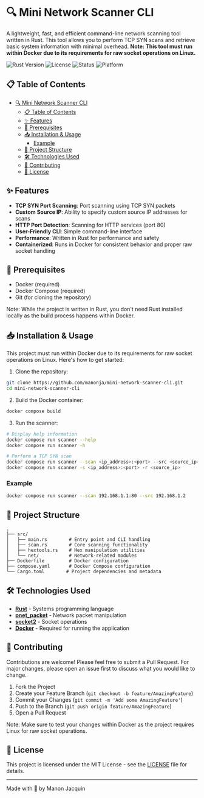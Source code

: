 # 🔍 Mini Network Scanner CLI

A lightweight, fast, and efficient command-line network scanning tool written in Rust. This tool allows you to perform TCP SYN scans and retrieve basic system information with minimal overhead. **Note: This tool must run within Docker due to its requirements for raw socket operations on Linux.**

![Rust Version](https://img.shields.io/badge/rust-2021_edition-orange.svg)
![License](https://img.shields.io/badge/license-MIT-blue.svg)
![Status](https://img.shields.io/badge/status-active-green.svg)
![Platform](https://img.shields.io/badge/platform-docker-blue.svg)

## 📋 Table of Contents
- [🔍 Mini Network Scanner CLI](#-mini-network-scanner-cli)
  - [📋 Table of Contents](#-table-of-contents)
  - [✨ Features](#-features)
  - [🔧 Prerequisites](#-prerequisites)
  - [📥 Installation \& Usage](#-installation--usage)
    - [Example](#example)
  - [📁 Project Structure](#-project-structure)
  - [🛠️ Technologies Used](#️-technologies-used)
  - [🤝 Contributing](#-contributing)
  - [📝 License](#-license)

## ✨ Features

- **TCP SYN Port Scanning**: Port scanning using TCP SYN packets
- **Custom Source IP**: Ability to specify custom source IP addresses for scans
- **HTTP Port Detection**: Scanning for HTTP services (port 80)
- **User-Friendly CLI**: Simple command-line interface
- **Performance**: Written in Rust for performance and safety
- **Containerized**: Runs in Docker for consistent behavior and proper raw socket handling

## 🔧 Prerequisites

- Docker (required)
- Docker Compose (required)
- Git (for cloning the repository)

Note: While the project is written in Rust, you don't need Rust installed locally as the build process happens within Docker.

## 📥 Installation & Usage

This project must run within Docker due to its requirements for raw socket operations on Linux. Here's how to get started:

1. Clone the repository:
```bash
git clone https://github.com/manonja/mini-network-scanner-cli.git
cd mini-network-scanner-cli
```

2. Build the Docker container:
```bash
docker compose build
```

3. Run the scanner:
```bash
# Display help information
docker compose run scanner --help
docker compose run scanner -h

# Perform a TCP SYN scan
docker compose run scanner --scan <ip_address>:<port> --src <source_ip>
docker compose run scanner -s <ip_address>:<port> -r <source_ip>
```

### Example
```bash
docker compose run scanner --scan 192.168.1.1:80 --src 192.168.1.2
```

## 📁 Project Structure

```
.
├── src/
│   ├── main.rs        # Entry point and CLI handling
│   ├── scan.rs        # Core scanning functionality
│   ├── hextools.rs    # Hex manipulation utilities
│   └── net/           # Network-related modules
├── Dockerfile         # Docker configuration
├── compose.yaml       # Docker Compose configuration
└── Cargo.toml        # Project dependencies and metadata
```

## 🛠️ Technologies Used

- **[Rust](https://www.rust-lang.org/)** - Systems programming language
- **[pnet_packet](https://crates.io/crates/pnet_packet)** - Network packet manipulation
- **[socket2](https://crates.io/crates/socket2)** - Socket operations
- **[Docker](https://www.docker.com/)** - Required for running the application

## 🤝 Contributing

Contributions are welcome! Please feel free to submit a Pull Request. For major changes, please open an issue first to discuss what you would like to change.

1. Fork the Project
2. Create your Feature Branch (`git checkout -b feature/AmazingFeature`)
3. Commit your Changes (`git commit -m 'Add some AmazingFeature'`)
4. Push to the Branch (`git push origin feature/AmazingFeature`)
5. Open a Pull Request

Note: Make sure to test your changes within Docker as the project requires Linux for raw socket operations.

## 📝 License

This project is licensed under the MIT License - see the [LICENSE](LICENSE) file for details.

---

Made with 💜 by Manon Jacquin





